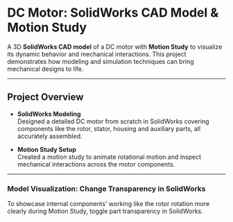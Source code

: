 # DC Motor: SolidWorks CAD Model & Motion Study

A 3D **SolidWorks CAD model** of a DC motor with **Motion Study** to visualize its dynamic behavior and mechanical interactions. This project demonstrates how modeling and simulation techniques can bring mechanical designs to life.

---

##  Project Overview

- **SolidWorks Modeling**  
  Designed a detailed DC motor from scratch in SolidWorks covering components like the rotor, stator, housing and auxiliary parts, all accurately assembled.

- **Motion Study Setup**  
  Created a motion study to animate rotational motion and inspect mechanical interactions across the motor components.

---

### Model Visualization: Change Transparency in SolidWorks

To showcase internal components' working like the rotor rotation more clearly during Motion Study, toggle part transparency in SolidWorks.



